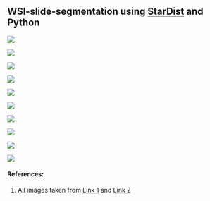 ## WSI-slide-segmentation using [StarDist](https://github.com/stardist/stardist) and Python

![](https://github.com/ajinkya-kulkarni/WSI-slide-segmentation/blob/main/Test_Files/1_result.png)

![](https://github.com/ajinkya-kulkarni/WSI-slide-segmentation/blob/main/Test_Files/5_result.png)

![](https://github.com/ajinkya-kulkarni/WSI-slide-segmentation/blob/main/Test_Files/8_result.png)

![](https://github.com/ajinkya-kulkarni/WSI-slide-segmentation/blob/main/Test_Files/9_result.png)

![](https://github.com/ajinkya-kulkarni/WSI-slide-segmentation/blob/main/Test_Files/10_result.png)

![](https://github.com/ajinkya-kulkarni/WSI-slide-segmentation/blob/main/Test_Files/15_result.png)

![](https://github.com/ajinkya-kulkarni/WSI-slide-segmentation/blob/main/Test_Files/18_result.png)

![](https://github.com/ajinkya-kulkarni/WSI-slide-segmentation/blob/main/Test_Files/23_result.png)

![](https://github.com/ajinkya-kulkarni/WSI-slide-segmentation/blob/main/Test_Files/25_result.png)

![](https://github.com/ajinkya-kulkarni/WSI-slide-segmentation/blob/main/Test_Files/28_result.png)

#### References:

1. All images taken from [Link 1](https://twitter.com/JMGardnerMD) and [Link 2](https://twitter.com/kiko4docs)
